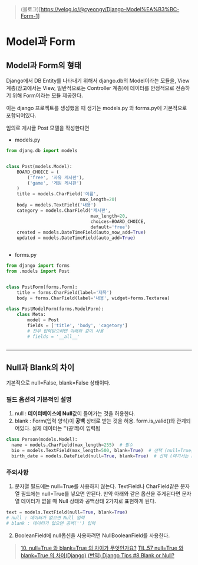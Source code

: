 > (블로그)[https://velog.io/@cyeongy/Django-Model%EA%B3%BC-Form-1]

# Model과 Form

## Model과 Form의 형태

Django에서 DB Entity를 나타내기 위해서 django.db의 Model이라는 모듈을,
View 계층(장고에서는 View, 일반적으로는 Controller 계층)에 데이터를 안정적으로 전송하기 위해 Form이라는 모듈 제공한다.

이는 django 프로젝트를 생성했을 때 생기는 models.py 와 forms.py에 기본적으로 포함되어있다.

임의로 게시글 Post 모델을 작성한다면

- models.py
```py
from djang.db import models


class Post(models.Model):
	BOARD_CHOICE = (
    	('free', '자유 게시판'),
        ('game', '게임 게시판')
	)
	title = models.CharField('이름', 
    						max_length=20)
    body = models.TextField('내용')
    category = models.CharField('게시판', 
    							max_length=20, 
                                choices=BOARD_CHOICE, 
                                default='free')
    created = models.DateTimeField(auto_now_add=True)
    updated = models.DateTimeField(auto_add=True)
    
```

- forms.py

```py
from django import forms
from .models import Post


class PostForm(forms.Form):
	title = forms.CharField(label='제목')
    body = forms.CharField(label='내용', widget=forms.Textarea)
    
class PostModelForm(forms.ModelForm):
	class Meta:
    	model = Post
        fields = ['title', 'body', 'cagetory']
        # 전부 입력받으려면 아래와 같이 사용
        # fields = '__all__'
	
```

---
## Null과 Blank의 차이

기본적으로 null=False, blank=False 상태이다.

### 필드 옵션의 기본적인 설명
1. null : **데이터베이스에 Null**값이 들어가는 것을 허용한다.
2. blank : Form(입력 양식)이 **공백** 상태로 받는 것을 허용. 
	form.is_valid()와 관계되어있다. 
    실제 데이터는 ''(공백)이 입력됨



```py
class Person(models.Model):
  name = models.CharField(max_length=255)  # 필수
  bio = models.TextField(max_length=500, blank=True)  # 선택 (null=True를 넣지 말자)
  birth_date = models.DateField(null=True, blank=True)  # 선택 (여기서는 null=True를 넣을 수 있다.)
```

### 주의사항

1. 문자열 필드에는 null=True를 사용하지 않는다.
TextField나 CharField같은 문자열 필드에는 null=True를 넣으면 안된다. 만약 아래와 같은 옵션을 주게된다면 문자열 데이터가 없을 때 Null 상태와 공백상태 2가지로 표현하게 된다.

```py
text = models.TextField(null=True, blank=True)
# null : 데이터가 없으면 Null 입력
# blank : 데이터가 없으면 공백('') 입력
```

2. BooleanField에 null옵션을 사용하려면 NullBooleanField를 사용한다.



> [10. null=True 와 blank=True 의 차이가 무엇인가요?](https://django-orm-cookbook-ko.readthedocs.io/en/latest/null_vs_blank.html) 
>[TIL.57 null=True 와 blank=True 의 차이(Django)](https://codermun-log.tistory.com/154)
>[(번역) Django Tips #8 Blank or Null?](https://wayhome25.github.io/django/2017/09/23/django-blank-null/)
